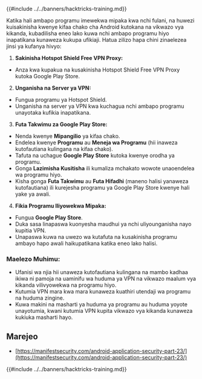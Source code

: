 {{#include ../../banners/hacktricks-training.md}}

Katika hali ambapo programu imewekwa mipaka kwa nchi fulani, na huwezi kuisakinisha kwenye kifaa chako cha Android kutokana na vikwazo vya kikanda, kubadilisha eneo lako kuwa nchi ambapo programu hiyo inapatikana kunaweza kukupa ufikiaji. Hatua zilizo hapa chini zinaelezea jinsi ya kufanya hivyo:

1. **Sakinisha Hotspot Shield Free VPN Proxy:**

- Anza kwa kupakua na kusakinisha Hotspot Shield Free VPN Proxy kutoka Google Play Store.

2. **Unganisha na Server ya VPN:**

- Fungua programu ya Hotspot Shield.
- Unganisha na server ya VPN kwa kuchagua nchi ambapo programu unayotaka kufikia inapatikana.

3. **Futa Takwimu za Google Play Store:**

- Nenda kwenye **Mipangilio** ya kifaa chako.
- Endelea kwenye **Programu** au **Meneja wa Programu** (hii inaweza kutofautiana kulingana na kifaa chako).
- Tafuta na uchague **Google Play Store** kutoka kwenye orodha ya programu.
- Gonga **Lazimisha Kusitisha** ili kumaliza mchakato wowote unaoendelea wa programu hiyo.
- Kisha gonga **Futa Takwimu** au **Futa Hifadhi** (maneno halisi yanaweza kutofautiana) ili kurejesha programu ya Google Play Store kwenye hali yake ya awali.

4. **Fikia Programu Iliyowekwa Mipaka:**
- Fungua **Google Play Store**.
- Duka sasa linapaswa kuonyesha maudhui ya nchi uliyounganisha nayo kupitia VPN.
- Unapaswa kuwa na uwezo wa kutafuta na kusakinisha programu ambayo hapo awali haikupatikana katika eneo lako halisi.

### Maelezo Muhimu:

- Ufanisi wa njia hii unaweza kutofautiana kulingana na mambo kadhaa ikiwa ni pamoja na uaminifu wa huduma ya VPN na vikwazo maalum vya kikanda vilivyowekwa na programu hiyo.
- Kutumia VPN mara kwa mara kunaweza kuathiri utendaji wa programu na huduma zingine.
- Kuwa makini na masharti ya huduma ya programu au huduma yoyote unayotumia, kwani kutumia VPN kupita vikwazo vya kikanda kunaweza kukiuka masharti hayo.

## Marejeo

- [https://manifestsecurity.com/android-application-security-part-23/](https://manifestsecurity.com/android-application-security-part-23/)

{{#include ../../banners/hacktricks-training.md}}
